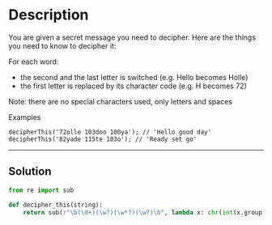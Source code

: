# Description

You are given a secret message you need to decipher. Here are the things you need to know to decipher it:

For each word:

- the second and the last letter is switched (e.g. Hello becomes Holle)
- the first letter is replaced by its character code (e.g. H becomes 72)

Note: there are no special characters used, only letters and spaces

Examples

```
decipherThis('72olle 103doo 100ya'); // 'Hello good day'
decipherThis('82yade 115te 103o'); // 'Ready set go'
```

---

## Solution

```py
from re import sub

def decipher_this(string):
    return sub(r"\b(\d+)(\w?)(\w*?)(\w?)\b", lambda x: chr(int(x.group(1))) + x.group(4) + x.group(3) + x.group(2) , string)
```
